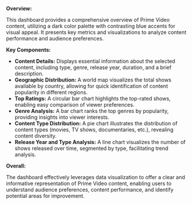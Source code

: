 **Overview:**

This dashboard provides a comprehensive overview of Prime Video content, utilizing a dark color palette with contrasting blue accents for visual appeal. It presents key metrics and visualizations to analyze content performance and audience preferences.

**Key Components:**

* **Content Details:** Displays essential information about the selected content, including type, genre, release year, duration, and a brief description. 
* **Geographic Distribution:** A world map visualizes the total shows available by country, allowing for quick identification of content popularity in different regions.
* **Top Ratings:** A circular bar chart highlights the top-rated shows, enabling easy comparison of viewer preferences.
* **Genre Analysis:** A bar chart ranks the top genres by popularity, providing insights into viewer interests.
* **Content Type Distribution:** A pie chart illustrates the distribution of content types (movies, TV shows, documentaries, etc.), revealing content diversity.
* **Release Year and Type Analysis:** A line chart visualizes the number of shows released over time, segmented by type, facilitating trend analysis.

**Overall:**

The dashboard effectively leverages data visualization to offer a clear and informative representation of Prime Video content, enabling users to understand audience preferences, content performance, and identify potential areas for improvement. 

